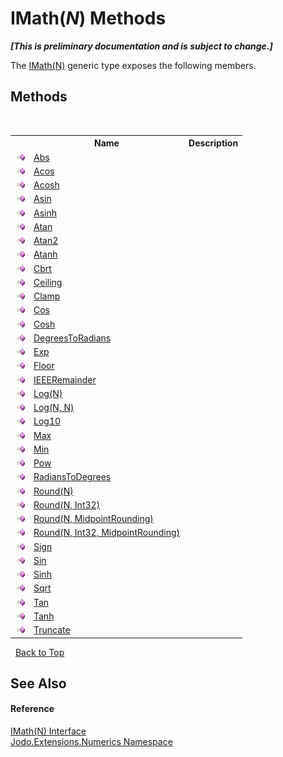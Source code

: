 # IMath(*N*) Methods
 _**\[This is preliminary documentation and is subject to change.\]**_

The <a href="T_Jodo_Extensions_Numerics_IMath_1">IMath(N)</a> generic type exposes the following members.


## Methods
&nbsp;<table><tr><th></th><th>Name</th><th>Description</th></tr><tr><td>![Public method](media/pubmethod.gif "Public method")</td><td><a href="M_Jodo_Extensions_Numerics_IMath_1_Abs">Abs</a></td><td /></tr><tr><td>![Public method](media/pubmethod.gif "Public method")</td><td><a href="M_Jodo_Extensions_Numerics_IMath_1_Acos">Acos</a></td><td /></tr><tr><td>![Public method](media/pubmethod.gif "Public method")</td><td><a href="M_Jodo_Extensions_Numerics_IMath_1_Acosh">Acosh</a></td><td /></tr><tr><td>![Public method](media/pubmethod.gif "Public method")</td><td><a href="M_Jodo_Extensions_Numerics_IMath_1_Asin">Asin</a></td><td /></tr><tr><td>![Public method](media/pubmethod.gif "Public method")</td><td><a href="M_Jodo_Extensions_Numerics_IMath_1_Asinh">Asinh</a></td><td /></tr><tr><td>![Public method](media/pubmethod.gif "Public method")</td><td><a href="M_Jodo_Extensions_Numerics_IMath_1_Atan">Atan</a></td><td /></tr><tr><td>![Public method](media/pubmethod.gif "Public method")</td><td><a href="M_Jodo_Extensions_Numerics_IMath_1_Atan2">Atan2</a></td><td /></tr><tr><td>![Public method](media/pubmethod.gif "Public method")</td><td><a href="M_Jodo_Extensions_Numerics_IMath_1_Atanh">Atanh</a></td><td /></tr><tr><td>![Public method](media/pubmethod.gif "Public method")</td><td><a href="M_Jodo_Extensions_Numerics_IMath_1_Cbrt">Cbrt</a></td><td /></tr><tr><td>![Public method](media/pubmethod.gif "Public method")</td><td><a href="M_Jodo_Extensions_Numerics_IMath_1_Ceiling">Ceiling</a></td><td /></tr><tr><td>![Public method](media/pubmethod.gif "Public method")</td><td><a href="M_Jodo_Extensions_Numerics_IMath_1_Clamp">Clamp</a></td><td /></tr><tr><td>![Public method](media/pubmethod.gif "Public method")</td><td><a href="M_Jodo_Extensions_Numerics_IMath_1_Cos">Cos</a></td><td /></tr><tr><td>![Public method](media/pubmethod.gif "Public method")</td><td><a href="M_Jodo_Extensions_Numerics_IMath_1_Cosh">Cosh</a></td><td /></tr><tr><td>![Public method](media/pubmethod.gif "Public method")</td><td><a href="M_Jodo_Extensions_Numerics_IMath_1_DegreesToRadians">DegreesToRadians</a></td><td /></tr><tr><td>![Public method](media/pubmethod.gif "Public method")</td><td><a href="M_Jodo_Extensions_Numerics_IMath_1_Exp">Exp</a></td><td /></tr><tr><td>![Public method](media/pubmethod.gif "Public method")</td><td><a href="M_Jodo_Extensions_Numerics_IMath_1_Floor">Floor</a></td><td /></tr><tr><td>![Public method](media/pubmethod.gif "Public method")</td><td><a href="M_Jodo_Extensions_Numerics_IMath_1_IEEERemainder">IEEERemainder</a></td><td /></tr><tr><td>![Public method](media/pubmethod.gif "Public method")</td><td><a href="M_Jodo_Extensions_Numerics_IMath_1_Log">Log(N)</a></td><td /></tr><tr><td>![Public method](media/pubmethod.gif "Public method")</td><td><a href="M_Jodo_Extensions_Numerics_IMath_1_Log_1">Log(N, N)</a></td><td /></tr><tr><td>![Public method](media/pubmethod.gif "Public method")</td><td><a href="M_Jodo_Extensions_Numerics_IMath_1_Log10">Log10</a></td><td /></tr><tr><td>![Public method](media/pubmethod.gif "Public method")</td><td><a href="M_Jodo_Extensions_Numerics_IMath_1_Max">Max</a></td><td /></tr><tr><td>![Public method](media/pubmethod.gif "Public method")</td><td><a href="M_Jodo_Extensions_Numerics_IMath_1_Min">Min</a></td><td /></tr><tr><td>![Public method](media/pubmethod.gif "Public method")</td><td><a href="M_Jodo_Extensions_Numerics_IMath_1_Pow">Pow</a></td><td /></tr><tr><td>![Public method](media/pubmethod.gif "Public method")</td><td><a href="M_Jodo_Extensions_Numerics_IMath_1_RadiansToDegrees">RadiansToDegrees</a></td><td /></tr><tr><td>![Public method](media/pubmethod.gif "Public method")</td><td><a href="M_Jodo_Extensions_Numerics_IMath_1_Round">Round(N)</a></td><td /></tr><tr><td>![Public method](media/pubmethod.gif "Public method")</td><td><a href="M_Jodo_Extensions_Numerics_IMath_1_Round_1">Round(N, Int32)</a></td><td /></tr><tr><td>![Public method](media/pubmethod.gif "Public method")</td><td><a href="M_Jodo_Extensions_Numerics_IMath_1_Round_3">Round(N, MidpointRounding)</a></td><td /></tr><tr><td>![Public method](media/pubmethod.gif "Public method")</td><td><a href="M_Jodo_Extensions_Numerics_IMath_1_Round_2">Round(N, Int32, MidpointRounding)</a></td><td /></tr><tr><td>![Public method](media/pubmethod.gif "Public method")</td><td><a href="M_Jodo_Extensions_Numerics_IMath_1_Sign">Sign</a></td><td /></tr><tr><td>![Public method](media/pubmethod.gif "Public method")</td><td><a href="M_Jodo_Extensions_Numerics_IMath_1_Sin">Sin</a></td><td /></tr><tr><td>![Public method](media/pubmethod.gif "Public method")</td><td><a href="M_Jodo_Extensions_Numerics_IMath_1_Sinh">Sinh</a></td><td /></tr><tr><td>![Public method](media/pubmethod.gif "Public method")</td><td><a href="M_Jodo_Extensions_Numerics_IMath_1_Sqrt">Sqrt</a></td><td /></tr><tr><td>![Public method](media/pubmethod.gif "Public method")</td><td><a href="M_Jodo_Extensions_Numerics_IMath_1_Tan">Tan</a></td><td /></tr><tr><td>![Public method](media/pubmethod.gif "Public method")</td><td><a href="M_Jodo_Extensions_Numerics_IMath_1_Tanh">Tanh</a></td><td /></tr><tr><td>![Public method](media/pubmethod.gif "Public method")</td><td><a href="M_Jodo_Extensions_Numerics_IMath_1_Truncate">Truncate</a></td><td /></tr></table>&nbsp;
<a href="#imath(*n*)-methods">Back to Top</a>

## See Also


#### Reference
<a href="T_Jodo_Extensions_Numerics_IMath_1">IMath(N) Interface</a><br /><a href="N_Jodo_Extensions_Numerics">Jodo.Extensions.Numerics Namespace</a><br />